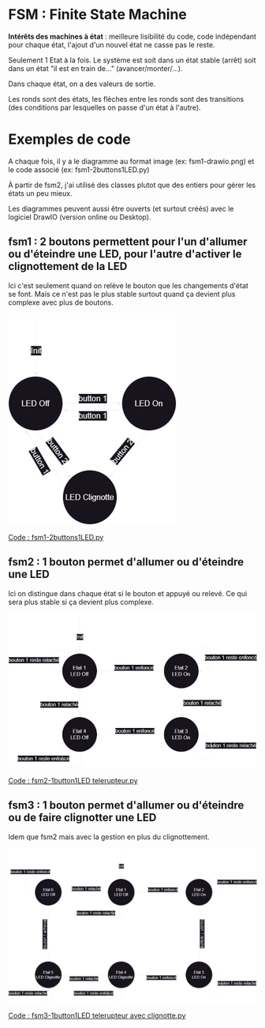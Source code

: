 # FSM : Finite State Machine

__Intérêts des machines à état__ : meilleure lisibilité du code, code indépendant pour chaque état, l'ajout d'un nouvel état ne casse pas le reste.


Seulement 1 Etat à la fois. Le système est soit dans un état stable (arrêt) soit dans un état "il est en train de..." (avancer/monter/...).

Dans chaque état, on a des valeurs de sortie.

Les ronds sont des états, les flèches entre les ronds sont des transitions (des conditions par lesquelles on passe d'un état à l'autre).


# Exemples de code

A chaque fois, il y a le diagramme au format image (ex: fsm1-drawio.png) et le code associé (ex: fsm1-2buttons1LED.py)

À partir de fsm2, j'ai utilisé des classes plutot que des entiers pour gérer les états un peu mieux.


Les diagrammes peuvent aussi être ouverts (et surtout créés) avec le logiciel DrawIO (version online ou Desktop).

## fsm1 : 2 boutons permettent pour l'un d'allumer ou d'éteindre une LED, pour l'autre d'activer le clignottement de la LED
Ici c'est seulement quand on relève le bouton que les changements d'état se font. Mais ce n'est pas le plus stable surtout quand ça devient plus complexe avec plus de boutons.

![fsm1-drawio.png](fsm1-drawio.png)

[Code : fsm1-2buttons1LED.py](fsm1-2buttons1LED.py)

## fsm2 : 1 bouton permet d'allumer ou d'éteindre une LED
Ici on distingue dans chaque état si le bouton et appuyé ou relevé. Ce qui sera plus stable si ça devient plus complexe.

![fsm2-drawio.png](fsm2-drawio.png)

[Code : fsm2-1button1LED telerupteur.py](<fsm2-1button1LED telerupteur.py>)

## fsm3 : 1 bouton permet d'allumer ou d'éteindre ou de faire clignotter une LED
Idem que fsm2 mais avec la gestion en plus du clignottement.

![fsm3-drawio.png](fsm3-drawio.png)

[Code : fsm3-1button1LED telerupteur avec clignotte.py](<fsm3-1button1LED telerupteur avec clignotte.py>)
